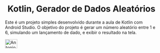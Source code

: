 <h1 align="center">Kotlin, Gerador de Dados Aleatórios</h1>
<p>Este é um projeto simples desenvolvido durante a aula de Kotlin com Android Studio. O objetivo do projeto é gerar um número aleatório entre 1 e 6, simulando um lançamento de dado, e exibir o resultado na tela.<p>
<img align="center" alt="Antonio-image-dado" height="30" width="40" src="https://user-images.githubusercontent.com/116458056/227068791-3a39f88b-bca7-4c55-9a51-560ae674dbf2.png">
